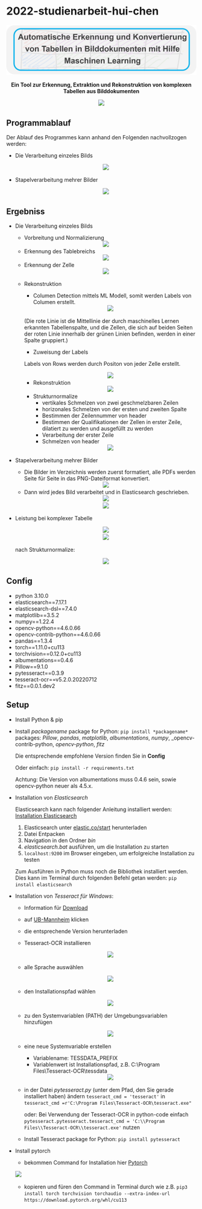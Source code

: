 # 2022-studienarbeit-hui-chen

![title](./Abbildungen/title.jpg)
<!-- <div align="center"><img src="https://github.com/huichen5796/2022-studienarbeit-hui-chen/blob/main/Abbildungen/title.jpg?raw=true"></div> -->

**<div align = "center">Ein Tool zur Erkennung, Extraktion und Rekonstruktion von komplexen Tabellen aus Bilddokumenten</div>**

<div align="center"><img src="https://github.com/huichen5796/2022-studienarbeit-hui-chen/blob/main/Abbildungen/ablauf.gif?raw=true"></div>

## Programmablauf
Der Ablauf des Programmes kann anhand den Folgenden  nachvollzogen werden:
- Die Verarbeitung einzeles Bilds

  <div align="center"><img src="https://raw.githubusercontent.com/huichen5796/2022-studienarbeit-hui-chen/ef331e16781c82319720821132f3dacb0779aef3/Abbildungen/programmablauf.svg"></div>


- Stapelverarbeitung mehrer Bilder

  <div align="center"><img src="https://github.com/huichen5796/2022-studienarbeit-hui-chen/raw/main/Abbildungen/stapelverarbeitung.svg"></div>


## Ergebniss
- Die Verarbeitung einzeles Bilds
   - Vorbreitung und Normalizierung

   <div align="center"><img src="https://github.com/huichen5796/2022-studienarbeit-hui-chen/raw/main/Abbildungen/vorverarbeitung.png"></div>

   - Erkennung des Tablebreichs

   <div align="center"><img src="https://github.com/huichen5796/2022-studienarbeit-hui-chen/raw/main/Abbildungen/erkennung.png"></div>

   - Erkennung der Zelle

   <div align="center"><img src="https://github.com/huichen5796/2022-studienarbeit-hui-chen/raw/main/Abbildungen/cell.png"></div>

   - Rekonstruktion
      - Columen Detection mittels ML Modell, somit werden Labels von Columen erstellt.

      <div align="center"><img src="https://github.com/huichen5796/2022-studienarbeit-hui-chen/blob/main/Development/imageSave/table_1_of_test3.png?raw=true"></div>

      (Die rote Linie ist die Mittellinie der durch maschinelles Lernen erkannten Tabellenspalte, und die Zellen, die sich auf beiden Seiten der roten Linie innerhalb der grünen Linien befinden, werden in einer Spalte gruppiert.)

      - Zuweisung der Labels
      
      Labels von Rows werden durch Positon von jeder Zelle erstellt.

      <div align="center"><img src="https://github.com/huichen5796/2022-studienarbeit-hui-chen/raw/main/Abbildungen/labels.jpg"></div>

      - Rekonstruktion

      <div align="center"><img src="https://github.com/huichen5796/2022-studienarbeit-hui-chen/raw/main/Abbildungen/table.jpg"></div>

      - Strukturnormalize
        - vertikales Schmelzen von zwei geschmelzbaren Zeilen
        - horizonales Schmelzen von der ersten und zweiten Spalte
        - Bestimmen der Zeilennummer von header
        - Bestimmen der Qualifikationen der Zellen in erster Zeile, dilatiert zu werden und ausgefüllt zu werden
        - Verarbeitung der erster Zeile
        - Schmelzen von header

      <div align="center"><img src="https://github.com/huichen5796/2022-studienarbeit-hui-chen/raw/main/Abbildungen/umform.gif"></div>

      

- Stapelverarbeitung mehrer Bilder

   - Die Bilder im Verzeichnis werden zuerst formatiert,  alle PDFs werden Seite für Seite in das PNG-Dateiformat konvertiert.

   <div align="center"><img src="https://github.com/huichen5796/2022-studienarbeit-hui-chen/raw/main/Abbildungen/stapel_vor.jpg"></div>

   - Dann wird jedes Bild verarbeitet und in Elasticsearch geschrieben.

   <div align="center"><img src="https://github.com/huichen5796/2022-studienarbeit-hui-chen/raw/main/Abbildungen/stapelverarbeitung.jpg"></div>

   <div align="center"><img src="https://github.com/huichen5796/2022-studienarbeit-hui-chen/raw/main/Abbildungen/kibana.jpg"></div>

- Leistung bei komplexer Tabelle

  <div align="center"><img src="https://github.com/huichen5796/2022-studienarbeit-hui-chen/raw/main/Development/imageTest/test2.PNG"></div>

  <div align="center"><img src="https://github.com/huichen5796/2022-studienarbeit-hui-chen/raw/main/Abbildungen/komplexbild.jpg"></div>

  nach Strukturnormalize:

  <div align="center"><img src="https://github.com/huichen5796/2022-studienarbeit-hui-chen/raw/main/Abbildungen/sn.jpg"></div>

## Config
- python 3.10.0
- elasticsearch==7.17.1
- elasticsearch-dsl==7.4.0
- matplotlib==3.5.2
- numpy==1.22.4
- opencv-python==4.6.0.66
- opencv-contrib-python==4.6.0.66
- pandas==1.3.4
- torch==1.11.0+cu113
- torchvision==0.12.0+cu113
- albumentations==0.4.6 
- Pillow==9.1.0
- pytesseract==0.3.9
- tesseract-ocr==v5.2.0.20220712
- fitz==0.0.1.dev2

## Setup

- Install Python & pip
- Install *packagename* package for Python: `pip install *packagename*`
  packages: _Pillow_, _pandas_, _matplotlib_, _albumentations_, _numpy_, _opencv-contrib-python, _opencv-python_, _fitz_
  
  Die entsprechende empfohlene Version finden Sie in **Config** 

  Oder einfach: `pip install -r requirements.txt`
  
  Achtung: Die Version von albumentations muss 0.4.6 sein, sowie opencv-python neuer als 4.5.x. 

- Installation von *Elasticsearch*

  Elasticsearch kann nach folgender Anleitung installiert werden: [Installation Elasticsearch](https://youtu.be/Tn6zkPz-qHc?t=553)

  1. Elasticsearch unter [elastic.co/start](https://www.elastic.co/de/start) herunterladen
  2. Datei Entpacken
  3. Navigation in den Ordner *bin*
  4. *elasticsearch.bat* ausführen, um die Installation zu starten
  5. `localhost:9200` im Browser eingeben, um erfolgreiche Installation zu testen

  Zum Ausführen in Python muss noch die Bibliothek installiert werden.
Dies kann im Terminal durch folgenden Befehl getan werden: `pip install elasticsearch`

- Installation von *Tesseract für Windows*:
  - Information für [Download](<https://medium.com/quantrium-tech/installing-and-using-tesseract-4-on-windows-10-4f7930313f82>)
  - auf [UB-Mannheim](https://github.com/UB-Mannheim/tesseract/wiki) klicken
  - die entsprechende Version herunterladen
  - Tesseract-OCR installieren

    <div align="center"><img src="https://github.com/huichen5796/2022-studienarbeit-hui-chen/raw/main/Abbildungen/install0.jpg"></div>

  - alle Sprache auswählen

    <div align="center"><img src="https://github.com/huichen5796/2022-studienarbeit-hui-chen/raw/main/Abbildungen/installtesse.jpg"></div>

  - den Installationspfad wählen
    
    <div align="center"><img src="https://github.com/huichen5796/2022-studienarbeit-hui-chen/raw/main/Abbildungen/install1.jpg"></div>

  - zu den Systemvariablen (PATH) der Umgebungsvariablen hinzufügen

    <div align="center"><img src="https://github.com/huichen5796/2022-studienarbeit-hui-chen/raw/main/Abbildungen/zupathadd.jpg"></div>
    
  - eine neue Systemvariable erstellen
    - Variablename: TESSDATA_PREFIX 
    - Variablenwert ist Installationspfad, z.B. C:\Program Files\Tesseract-OCR\tessdata

    <div align="center"><img src="https://github.com/huichen5796/2022-studienarbeit-hui-chen/raw/main/Abbildungen/tesserdata.jpg"></div>

  - in der Datei _pytesseract.py_ (unter dem Pfad, den Sie gerade installiert haben) ändern `tesseract_cmd = 'tesseract'`  in `tesseract_cmd =r'C:\Program Files\Tesseract-OCR\tesseract.exe"`
    
    oder: Bei Verwendung der Tesseract-OCR in python-code einfach `pytesseract.pytesseract.tesseract_cmd = 'C:\\Program Files\\Tesseract-OCR\\tesseract.exe'` nutzen
  - Install Tesseract package for Python: `pip install pytesseract`

- Install pytorch
  - bekommen Command for Installation hier [Pytorch](https://pytorch.org/get-started/locally/)

  <ddiv align="center"><img src="https://github.com/huichen5796/2022-studienarbeit-hui-chen/raw/main/Abbildungen/pytorch.jpg"></div>
  
  - kopieren und füren den Command in Terminal durch wie z.B. `pip3 install torch torchvision torchaudio --extra-index-url https://download.pytorch.org/whl/cu113`
